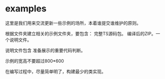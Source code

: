 # examples

这里是我们用来交流更新一些示例的场所，本着谁提交谁维护的原则。


根据文件夹建立相关的示例文件夹，要包含： 完整TS源码包。 编译后的ZIP。一个说明文件。

说明文件包含 准备展示的重要代码判断。


示例的宽高不要超过800*600


在编写过程中，尽量简单明了，构建最少的类实现。
